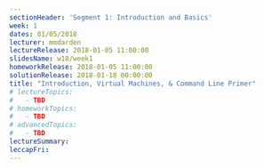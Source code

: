 ```yaml
---
sectionHeader: 'Segment 1: Introduction and Basics'
week: 1
dates: 01/05/2018
lecturer: mmdarden
lectureRelease: 2018-01-05 11:00:00
slidesName: w18/week1
homeworkRelease: 2018-01-05 11:00:00
solutionRelease: 2018-01-18 00:00:00
title: "Introduction, Virtual Machines, & Command Line Primer"
# lectureTopics:
#   - TBD
# homeworkTopics:
#   - TBD
# advancedTopics:
#   - TBD
lectureSummary:
leccapFri:
---
```


